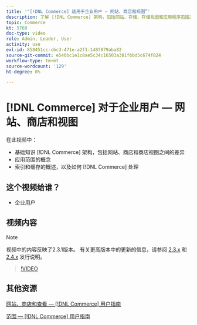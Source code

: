 ```yaml
---
title: '"[!DNL Commerce] 适用于企业用户 — 网站、商店和视图”'
description: 了解 [!DNL Commerce] 架构，包括网站、存储、存储视图和应用程序范围之间的差异。 了解索引和缓存。
topic: Commerce
kt: 5760
doc-type: video
role: Admin, Leader, User
activity: use
exl-id: 858451cc-cbc3-471e-a2f1-148f879aba82
source-git-commit: e540bc1e1c8ae5c34c16503a381f6bd5c674f824
workflow-type: tm+mt
source-wordcount: '129'
ht-degree: 0%

---
```


# [!DNL Commerce] 对于企业用户 — 网站、商店和视图

在此视频中：

- 基础知识 [!DNL Commerce] 架构，包括网站、商店和商店视图之间的差异
- 应用范围的概念
- 索引和缓存的概述，以及如何 [!DNL Commerce] 处理

## 这个视频给谁？

- 企业用户

## 视频内容

>[!NOTE]
>
>视频中的内容反映了2.3.1版本。 有关更高版本中的更新的信息，请参阅 [ 2.3.x](https://devdocs.magento.com/guides/v2.3/release-notes/bk-release-notes.html) 和 [2.4.x](https://devdocs.magento.com/guides/v2.4/release-notes/bk-release-notes.html) 发行说明。

>[!VIDEO](https://video.tv.adobe.com/v/35945?quality=12&learn=on)

## 其他资源

[网站、商店和查看 —  [!DNL Commerce] 用户指南](https://docs.magento.com/user-guide/stores/websites-stores-views.html)

[范围 —  [!DNL Commerce] 用户指南](https://docs.magento.com/user-guide/configuration/scope.html)
